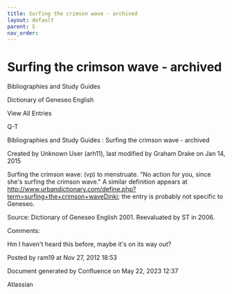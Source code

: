 ```yaml
---
title: Surfing the crimson wave - archived
layout: default
parent: S
nav_order:
---
```


# Surfing the crimson wave - archived

Bibliographies and Study Guides

Dictionary of Geneseo English

View All Entries

Q-T

Bibliographies and Study Guides : Surfing the crimson wave - archived

Created by  Unknown User (arh11), last modified by  Graham Drake on Jan 14, 2015

Surfing the crimson wave: (vp) to menstruate. &quot;No action for you, since she's surfing the crimson wave.&quot;  A similar definition appears at http://www.urbandictionary.com/define.php?term=surfing+the+crimson+waveDinki; the entry is probably not specific to Geneseo.

Source: Dictionary of Geneseo English 2001. Reevaluated by ST in 2006.

Comments:

Hm I haven't heard this before, maybe it's on its way out?

Posted by ram19 at Nov 27, 2012 18:53

Document generated by Confluence on May 22, 2023 12:37

Atlassian
